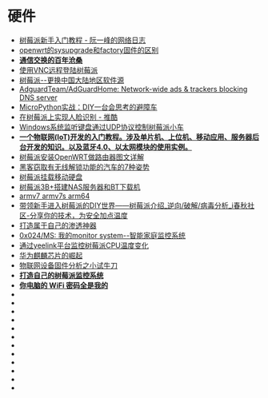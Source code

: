 # 硬件

*   [树莓派新手入门教程 - 阮一峰的网络日志](http://www.ruanyifeng.com/blog/2017/06/raspberry-pi-tutorial.html)
*   [openwrt的sysupgrade和factory固件的区别](https://www.cnblogs.com/simonid/p/6368111.html)
*   [**通信交换的百年沧桑**](https://mp.weixin.qq.com/s/4vGVg1_LP8HQJbC5fMthBw)
*   [使用VNC远程登陆树莓派](https://blog.csdn.net/u012952807/article/details/70225700)
*   [树莓派--更换中国大陆地区软件源](https://www.cnblogs.com/no-5/archive/2018/03/26/8652025.html)
*   [AdguardTeam/AdGuardHome: Network-wide ads & trackers blocking DNS server](https://github.com/AdguardTeam/AdGuardHome)
*   [MicroPython实战：DIY一台会思考的避障车](http://www.freebuf.com/geek/175732.html?utm_source=tuicool&utm_medium=referral)
*   [在树莓派上实现人脸识别 - 推酷](https://www.leiphone.com/news/201808/iMD2uYhqzQeN1tCZ.html?utm_source=tuicool&utm_medium=referral)
*   [Windows系统监听键盘通过UDP协议控制树莓派小车](http://www.freebuf.com/geek/178552.html?utm_source=tuicool&utm_medium=referral)
*   [**一个物联网(IoT)开发的入门教程。涉及单片机、上位机、移动应用、服务器后台开发的知识。以及蓝牙4.0、以太网模块的使用实例。**](https://github.com/nladuo/IoT-Firstep)
*   [树莓派安装OpenWRT做路由器图文详解](http://shumeipai.nxez.com/2016/06/26/raspberry-pi-install-openwrt-routers-do-detailed-graphics.html)
*   [黑客窃取有无线解锁功能的汽车的7种姿势](https://mp.weixin.qq.com/s?__biz=MjM5NjA0NjgyMA==&mid=2651071887&idx=3&sn=0d08739971cff25350cb10c503cb223c&chksm=bd1fb7048a683e127da416d9574d66a57167cdea0ccfa0a513fd7ae24ae8cc869ef254a1d025&mpshare=1&scene=23&srcid=1030ZJEoCOrDrA2IFIk5bo9z#rd)
*   [树莓派挂载移动硬盘](https://www.cnblogs.com/itlqs/p/6812448.html)
*   [树莓派3B+搭建NAS服务器和BT下载机](https://www.imwxz.com/guide/107.html)
*   [armv7 armv7s arm64](https://www.cnblogs.com/lxd2502/p/6140629.html)
*   [带领新手进入树莓派的DIY世界——树莓派介绍_逆向/破解/病毒分析_i春秋社区-分享你的技术，为安全加点温度](https://bbs.ichunqiu.com/thread-33080-1-1.html)
*   [打造属于自己的渗透神器](https://mp.weixin.qq.com/s?__biz=MzI5MDQ2NjExOQ==&mid=2247486595&idx=1&sn=913711d21b268bd76b38bb0e13c75b4e&chksm=ec1e3cabdb69b5bdeabb7573b2984d72c0b0b28507b53e283d89d753ad741400aca9aa1f929a&mpshare=1&scene=23&srcid=0212Pdkt50y0U60s9FewjPhE#rd)
*   [0x024/MS: 我的monitor system--智能家庭监控系统](https://github.com/0x024/MS)
*   [通过yeelink平台监控树莓派CPU温度变化](https://www.cnblogs.com/imfanqi/p/4419915.html)
*   [华为麒麟芯片的崛起](https://www.jianshu.com/p/bb63db72982a)
*   [物联网设备固件分析之小试牛刀](https://www.freebuf.com/articles/system/187668.html?utm_source=tuicool&utm_medium=referral)
*   [**打造自己的树莓派监控系统**](https://github.com/zhang0peter/raspberry-pi-monitor)
*   [**你电脑的 WiFi 密码全是我的**](https://mp.weixin.qq.com/s?__biz=MzI5MDQ2NjExOQ==&mid=2247488908&idx=1&sn=ea8189deeca808aa9b9699956801a8db&chksm=ec1e25a4db69acb2733a75dbce61bcf390f7f742638d8405893750874c83f3951f12501c2d90&mpshare=1&scene=23&srcid=11183zX4ygfEJBMXcxaD7rrq#rd)
*   []()
*   []()
*   []()
*   []()
*   []()
*   []()
*   []()
*   []()
*   []()
*   []()
*   []()
*   []()